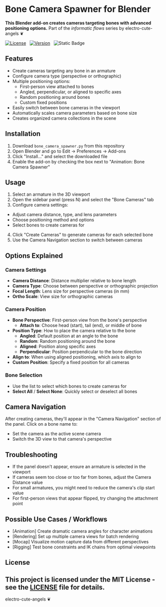 # Bone Camera Spawner for Blender
**This Blender add-on creates cameras targeting bones with advanced positioning options.**
Part of the *informatic flows* series by electro-cute-angels ❦

[![License](https://img.shields.io/npm/l/mithril.svg)](https://github.com/MithrilJS/mithril.js/blob/main/LICENSE) &nbsp;
[![Version](https://img.shields.io/badge/version-1.0-blue)](https://shields.io/) &nbsp;
![Static Badge](https://img.shields.io/badge/addon-blender-b?logo=addon&logoColor=%23ffff00&label=addon&color=ff00ff)

## Features
- Create cameras targeting any bone in an armature
- Configure camera type (perspective or orthographic)
- Multiple positioning options:
  - First-person view attached to bones
  - Angled, perpendicular, or aligned to specific axes
  - Random positioning around bones
  - Custom fixed positions
- Easily switch between bone cameras in the viewport
- Automatically scales camera parameters based on bone size
- Creates organized camera collections in the scene

## Installation
1. Download `bone_camera_spawner.py` from this repository
2. Open Blender and go to Edit → Preferences → Add-ons
3. Click "Install..." and select the downloaded file
4. Enable the add-on by checking the box next to "Animation: Bone Camera Spawner"

## Usage
01. Select an armature in the 3D viewport
02. Open the sidebar panel (press N) and select the "Bone Cameras" tab
03. Configure camera settings:
   - Adjust camera distance, type, and lens parameters
   - Choose positioning method and options
   - Select bones to create cameras for
04. Click "Create Cameras" to generate cameras for each selected bone
05. Use the Camera Navigation section to switch between cameras

## Options Explained
### Camera Settings
- **Camera Distance**: Distance multiplier relative to bone length
- **Camera Type**: Choose between perspective or orthographic projection
- **Focal Length**: Lens size for perspective cameras (in mm)
- **Ortho Scale**: View size for orthographic cameras

### Camera Position
- **Bone Perspective**: First-person view from the bone's perspective
  - **Attach to**: Choose head (start), tail (end), or middle of bone
- **Position Type**: How to place the camera relative to the bone
  - **Angled**: Default position at an angle to the bone
  - **Random**: Random positioning around the bone
  - **Aligned**: Position along specific axes
  - **Perpendicular**: Position perpendicular to the bone direction
- **Align to**: When using aligned positioning, which axis to align to
- **Custom Position**: Specify a fixed position for all cameras

### Bone Selection
- Use the list to select which bones to create cameras for
- **Select All** / **Select None**: Quickly select or deselect all bones

## Camera Navigation
After creating cameras, they'll appear in the "Camera Navigation" section of the panel. Click on a bone name to:
- Set the camera as the active scene camera
- Switch the 3D view to that camera's perspective

## Troubleshooting
- If the panel doesn't appear, ensure an armature is selected in the viewport
- If cameras seem too close or too far from bones, adjust the Camera Distance value
- For small armatures, you might need to reduce the camera's clip start value
- For first-person views that appear flipped, try changing the attachment point

## Possible Use Cases / Workflows
- [Animation] Create dramatic camera angles for character animations
- [Rendering] Set up multiple camera views for batch rendering
- [Mocap] Visualize motion capture data from different perspectives
- [Rigging] Test bone constraints and IK chains from optimal viewpoints

## License
This project is licensed under the MIT License - see the [LICENSE](../LICENSE) file for details.
---
electro-cute-angels ❦

